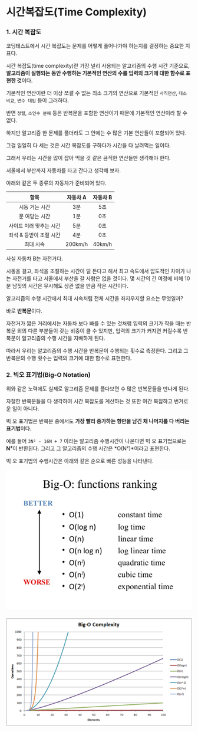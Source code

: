 # 시간복잡도(Time Complexity)



### 1. 시간 복잡도

코딩테스트에서 시간 복잡도는 문제를 어떻게 풀어나가야 하는지를 결정하는 중요한 지표다.

시간 복잡도(time complexity)란 가장 널리 사용되는 알고리즘의 수행 시간 기준으로, **알고리즘이 실행되는 동안 수행하는 기본적인 연산의 수를 입력의 크기에 대한 함수로 표현한 것**이다.

기본적인 연산이란 더 이상 쪼갤 수 없는 최소 크기의 연산으로 기본적인 `사칙연산`, `대소 비교`, `변수 대입` 등이 그러하다.

반면 `정렬`, `소인수 분해` 등은 반복문을 포함한 연산이기 때문에 기본적인 연산이라 할 수 없다.

하지만 알고리즘 한 문제를 풀더라도 그 안에는 수 많은 기본 연산들이 포함되어 있다.

그걸 일일히 다 세는 것은 시간 복잡도를 구하다가 시간을 다 날려먹는 일이다.

그래서 우리는 시간을 많이 잡아 먹을 것 같은 큼직한 연산들만 생각해야 한다.

서울에서 부산까지 자동차를 타고 간다고 생각해 보자.

아래와 같은 두 종류의 자동차가 준비되어 있다.

|          항목           | 자동차 A | 자동차 B |
| :---------------------: | :------: | :------: |
|     시동 거는 시간      |   3분    |   5초    |
|     문 여닫는 시간      |   1분    |   0초    |
| 사이드 미러 맞추는 시간 |   5분    |   0초    |
| 좌석 & 등받이 조절 시간 |   4분    |   0초    |
|        최대 시속        | 200km/h  |  40km/h  |

사실 자동차 B는 자전거다.

시동을 걸고, 좌석을 조절하는 시간이 덜 든다고 해서 최고 속도에서 압도적인 차이가 나는 자전거를 타고 서울에서 부산을 갈 사람은 없을 것이다. 몇 시간의 긴 여정에 비해 10분 남짓의 시간은  무시해도 상관 없을 만큼 작은 시간이다.

알고리즘의 수행 시간에서 최대 시속처럼 전체 시간을 좌지우지할 요소는 무엇일까?

바로 **반복문**이다.

자전거가 짧은 거리에서는 자동차 보다 빠를 수 있는 것처럼 입력의 크기가 작을 때는 반복문 외의 다른 부분들이 갖는 비중이 클 수 있지만, 입력의 크기가 커지면 커질수록 반복문이 알고리즘의 수행 시간을 지배하게 된다.

따라서 우리는 알고리즘의 수행 시간을 반복문이 수행되는 횟수로 측정한다. 그리고 그 반복문의 수행 횟수는 입력의 크기에 대한 함수로 표현한다.



### 2. 빅오 표기법(Big-O Notation)



위와 같은 노력에도 실제로 알고리즘 문제를 풀다보면 수 많은 반복문들을 만나게 된다.

자잘한 반복문들을 다 생각하여 시간 복잡도를 계산하는 것 또한 여간 복잡하고 번거로운 일이 아니다.

빅 오 표기법은 반복문 중에서도 **가장 빨리 증가하는 항만을 남긴 채 나머지를 다 버리는 표기법**이다.

예를 들어 `3N² - 16N + 7` 이라는 알고리즘 수행시간이 나온다면 빅 오 표기법으로는 **N²**이 반환된다. 그리고 그 알고리즘의 수행 시간은 *O(N²)*이라고 표현한다.

빅 오 표기법의 수행시간은 아래와 같은 순으로 빠른 성능을 나타낸다.



![](../src/ORanking.jpg)

### ![](../src/O.png)





###             

